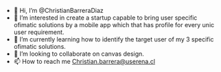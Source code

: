 - 👋 Hi, I’m @ChristianBarreraDiaz
- 👀 I’m interested in create a startup capable to bring user specific ofimatic solutions by a mobile app which that has profile for every unic user requirement.   
- 🌱 I’m currently learning how to identify the target user of my 3 specific ofimatic solutions.
- 💞️ I’m looking to collaborate on canvas design.
- 📫 How to reach me Christian.barrera@userena.cl

<!---
ChristianBarreraDiaz/ChristianBarreraDiaz is a ✨ special ✨ repository because its `README.md` (this file) appears on your GitHub profile.
You can click the Preview link to take a look at your changes.
--->
